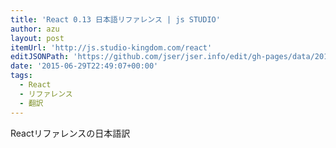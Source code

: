 ```yaml
---
title: 'React 0.13 日本語リファレンス | js STUDIO'
author: azu
layout: post
itemUrl: 'http://js.studio-kingdom.com/react'
editJSONPath: 'https://github.com/jser/jser.info/edit/gh-pages/data/2015/06/index.json'
date: '2015-06-29T22:49:07+00:00'
tags:
  - React
  - リファレンス
  - 翻訳
---
```

Reactリファレンスの日本語訳
